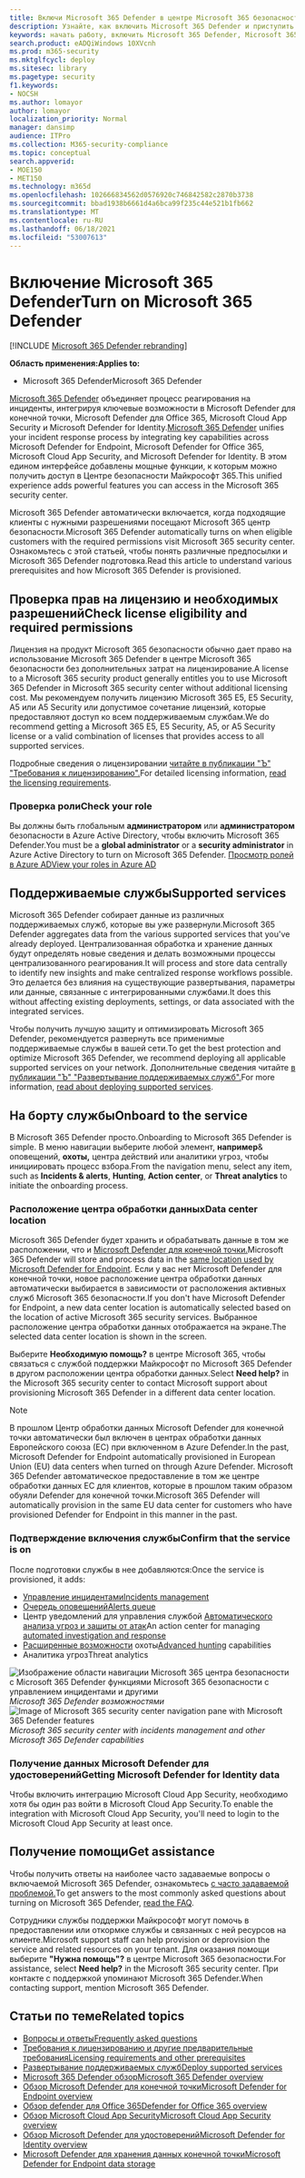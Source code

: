 ```yaml
---
title: Включи Microsoft 365 Defender в центре Microsoft 365 безопасности
description: Узнайте, как включить Microsoft 365 Defender и приступить к интеграции инцидентов и ответных действий в области безопасности.
keywords: начать работу, включить Microsoft 365 Defender, Microsoft 365 Defender, M365, безопасность, расположение данных, необходимые разрешения, право на лицензию, страницу параметров
search.product: eADQiWindows 10XVcnh
ms.prod: m365-security
ms.mktglfcycl: deploy
ms.sitesec: library
ms.pagetype: security
f1.keywords:
- NOCSH
ms.author: lomayor
author: lomayor
localization_priority: Normal
manager: dansimp
audience: ITPro
ms.collection: M365-security-compliance
ms.topic: conceptual
search.appverid:
- MOE150
- MET150
ms.technology: m365d
ms.openlocfilehash: 102666834562d0576920c746842582c2870b3738
ms.sourcegitcommit: bbad1938b6661d4a6bca99f235c44e521b1fb662
ms.translationtype: MT
ms.contentlocale: ru-RU
ms.lasthandoff: 06/18/2021
ms.locfileid: "53007613"
---
```

# <a name="turn-on-microsoft-365-defender"></a><span data-ttu-id="6b7ea-104">Включение Microsoft 365 Defender</span><span class="sxs-lookup"><span data-stu-id="6b7ea-104">Turn on Microsoft 365 Defender</span></span>

[!INCLUDE [Microsoft 365 Defender rebranding](../includes/microsoft-defender.md)]


<span data-ttu-id="6b7ea-105">**Область применения:**</span><span class="sxs-lookup"><span data-stu-id="6b7ea-105">**Applies to:**</span></span>
- <span data-ttu-id="6b7ea-106">Microsoft 365 Defender</span><span class="sxs-lookup"><span data-stu-id="6b7ea-106">Microsoft 365 Defender</span></span>

<span data-ttu-id="6b7ea-107">[Microsoft 365 Defender](microsoft-365-defender.md) объединяет процесс реагирования на инциденты, интегрируя ключевые возможности в Microsoft Defender для конечной точки, Microsoft Defender для Office 365, Microsoft Cloud App Security и Microsoft Defender for Identity.</span><span class="sxs-lookup"><span data-stu-id="6b7ea-107">[Microsoft 365 Defender](microsoft-365-defender.md) unifies your incident response process by integrating key capabilities across Microsoft Defender for Endpoint, Microsoft Defender for Office 365, Microsoft Cloud App Security, and Microsoft Defender for Identity.</span></span> <span data-ttu-id="6b7ea-108">В этом едином интерфейсе добавлены мощные функции, к которым можно получить доступ в Центре безопасности Майкрософт 365.</span><span class="sxs-lookup"><span data-stu-id="6b7ea-108">This unified experience adds powerful features you can access in the Microsoft 365 security center.</span></span>

<span data-ttu-id="6b7ea-109">Microsoft 365 Defender автоматически включается, когда подходящие клиенты с нужными разрешениями посещают Microsoft 365 центр безопасности.</span><span class="sxs-lookup"><span data-stu-id="6b7ea-109">Microsoft 365 Defender automatically turns on when eligible customers with the required permissions visit Microsoft 365 security center.</span></span> <span data-ttu-id="6b7ea-110">Ознакомьтесь с этой статьей, чтобы понять различные предпосылки и Microsoft 365 Defender подготовка.</span><span class="sxs-lookup"><span data-stu-id="6b7ea-110">Read this article to understand various prerequisites and how Microsoft 365 Defender is provisioned.</span></span>

## <a name="check-license-eligibility-and-required-permissions"></a><span data-ttu-id="6b7ea-111">Проверка прав на лицензию и необходимых разрешений</span><span class="sxs-lookup"><span data-stu-id="6b7ea-111">Check license eligibility and required permissions</span></span>

<span data-ttu-id="6b7ea-112">Лицензия на продукт Microsoft 365 безопасности обычно дает право на использование Microsoft 365 Defender в центре Microsoft 365 безопасности без дополнительных затрат на лицензирование.</span><span class="sxs-lookup"><span data-stu-id="6b7ea-112">A license to a Microsoft 365 security product generally entitles you to use Microsoft 365 Defender in Microsoft 365 security center without additional licensing cost.</span></span> <span data-ttu-id="6b7ea-113">Мы рекомендуем получить лицензию Microsoft 365 E5, E5 Security, A5 или A5 Security или допустимое сочетание лицензий, которые предоставляют доступ ко всем поддерживаемым службам.</span><span class="sxs-lookup"><span data-stu-id="6b7ea-113">We do recommend getting a Microsoft 365 E5, E5 Security, A5, or A5 Security license or a valid combination of licenses that provides access to all supported services.</span></span>

<span data-ttu-id="6b7ea-114">Подробные сведения о лицензировании [читайте в публикации "Ъ" "Требования к лицензированию".](prerequisites.md#licensing-requirements)</span><span class="sxs-lookup"><span data-stu-id="6b7ea-114">For detailed licensing information, [read the licensing requirements](prerequisites.md#licensing-requirements).</span></span>

### <a name="check-your-role"></a><span data-ttu-id="6b7ea-115">Проверка роли</span><span class="sxs-lookup"><span data-stu-id="6b7ea-115">Check your role</span></span>

<span data-ttu-id="6b7ea-116">Вы должны быть глобальным **администратором** или **администратором** безопасности в Azure Active Directory, чтобы включить Microsoft 365 Defender.</span><span class="sxs-lookup"><span data-stu-id="6b7ea-116">You must be a **global administrator** or a **security administrator** in Azure Active Directory to turn on Microsoft 365 Defender.</span></span> [<span data-ttu-id="6b7ea-117">Просмотр ролей в Azure AD</span><span class="sxs-lookup"><span data-stu-id="6b7ea-117">View your roles in Azure AD</span></span>](/azure/active-directory/users-groups-roles/directory-manage-roles-portal)

## <a name="supported-services"></a><span data-ttu-id="6b7ea-118">Поддерживаемые службы</span><span class="sxs-lookup"><span data-stu-id="6b7ea-118">Supported services</span></span>

<span data-ttu-id="6b7ea-119">Microsoft 365 Defender собирает данные из различных поддерживаемых служб, которые вы уже развернули.</span><span class="sxs-lookup"><span data-stu-id="6b7ea-119">Microsoft 365 Defender aggregates data from the various supported services that you've already deployed.</span></span> <span data-ttu-id="6b7ea-120">Централизованная обработка и хранение данных будут определять новые сведения и делать возможными процессы централизованного реагирования.</span><span class="sxs-lookup"><span data-stu-id="6b7ea-120">It will process and store data centrally to identify new insights and make centralized response workflows possible.</span></span> <span data-ttu-id="6b7ea-121">Это делается без влияния на существующие развертывания, параметры или данные, связанные с интегрированными службами.</span><span class="sxs-lookup"><span data-stu-id="6b7ea-121">It does this without affecting existing deployments, settings, or data associated with the integrated services.</span></span>

<span data-ttu-id="6b7ea-122">Чтобы получить лучшую защиту и оптимизировать Microsoft 365 Defender, рекомендуется развернуть все применимые поддерживаемые службы в вашей сети.</span><span class="sxs-lookup"><span data-stu-id="6b7ea-122">To get the best protection and optimize Microsoft 365 Defender, we recommend deploying all applicable supported services on your network.</span></span> <span data-ttu-id="6b7ea-123">Дополнительные сведения читайте [в публикации "Ъ" "Развертывание поддерживаемых служб".](deploy-supported-services.md)</span><span class="sxs-lookup"><span data-stu-id="6b7ea-123">For more information, [read about deploying supported services](deploy-supported-services.md).</span></span>

## <a name="onboard-to-the-service"></a><span data-ttu-id="6b7ea-124">На борту службы</span><span class="sxs-lookup"><span data-stu-id="6b7ea-124">Onboard to the service</span></span>
<span data-ttu-id="6b7ea-125">В Microsoft 365 Defender просто.</span><span class="sxs-lookup"><span data-stu-id="6b7ea-125">Onboarding to Microsoft 365 Defender is simple.</span></span> <span data-ttu-id="6b7ea-126">В меню навигации выберите любой элемент, **например**& оповещений,  **охоты,** центра действий или аналитики угроз, чтобы инициировать процесс взбора.</span><span class="sxs-lookup"><span data-stu-id="6b7ea-126">From the navigation menu, select any item, such as **Incidents & alerts**, **Hunting**, **Action center**, or **Threat analytics** to initiate the onboarding process.</span></span> 

### <a name="data-center-location"></a><span data-ttu-id="6b7ea-127">Расположение центра обработки данных</span><span class="sxs-lookup"><span data-stu-id="6b7ea-127">Data center location</span></span>

<span data-ttu-id="6b7ea-128">Microsoft 365 Defender будет хранить и обрабатывать данные в том же расположении, что и [Microsoft Defender для конечной точки.](/windows/security/threat-protection/microsoft-defender-atp/data-storage-privacy)</span><span class="sxs-lookup"><span data-stu-id="6b7ea-128">Microsoft 365 Defender will store and process data in the [same location used by Microsoft Defender for Endpoint](/windows/security/threat-protection/microsoft-defender-atp/data-storage-privacy).</span></span> <span data-ttu-id="6b7ea-129">Если у вас нет Microsoft Defender для конечной точки, новое расположение центра обработки данных автоматически выбирается в зависимости от расположения активных служб Microsoft 365 безопасности.</span><span class="sxs-lookup"><span data-stu-id="6b7ea-129">If you don't have Microsoft Defender for Endpoint, a new data center location is automatically selected based on the location of active Microsoft 365 security services.</span></span> <span data-ttu-id="6b7ea-130">Выбранное расположение центра обработки данных отображается на экране.</span><span class="sxs-lookup"><span data-stu-id="6b7ea-130">The selected data center location is shown in the screen.</span></span>

<span data-ttu-id="6b7ea-131">Выберите **Необходимую помощь?** в центре Microsoft 365, чтобы связаться с службой поддержки Майкрософт по Microsoft 365 Defender в другом расположении центра обработки данных.</span><span class="sxs-lookup"><span data-stu-id="6b7ea-131">Select **Need help?** in the Microsoft 365 security center to contact Microsoft support about provisioning Microsoft 365 Defender in a different data center location.</span></span>

> [!NOTE]
> <span data-ttu-id="6b7ea-132">В прошлом Центр обработки данных Microsoft Defender для конечной точки автоматически был включен в центрах обработки данных Европейского союза (ЕС) при включенном в Azure Defender.</span><span class="sxs-lookup"><span data-stu-id="6b7ea-132">In the past, Microsoft Defender for Endpoint automatically provisioned in European Union (EU) data centers when turned on through Azure Defender.</span></span> <span data-ttu-id="6b7ea-133">Microsoft 365 Defender автоматическое предоставление в том же центре обработки данных ЕС для клиентов, которые в прошлом таким образом обуяли Defender для конечной точки.</span><span class="sxs-lookup"><span data-stu-id="6b7ea-133">Microsoft 365 Defender will automatically provision in the same EU data center for customers who have provisioned Defender for Endpoint in this manner in the past.</span></span>

### <a name="confirm-that-the-service-is-on"></a><span data-ttu-id="6b7ea-134">Подтверждение включения службы</span><span class="sxs-lookup"><span data-stu-id="6b7ea-134">Confirm that the service is on</span></span>

<span data-ttu-id="6b7ea-135">После подготовки службы в нее добавляются:</span><span class="sxs-lookup"><span data-stu-id="6b7ea-135">Once the service is provisioned, it adds:</span></span>

- [<span data-ttu-id="6b7ea-136">Управление инцидентами</span><span class="sxs-lookup"><span data-stu-id="6b7ea-136">Incidents management</span></span>](incidents-overview.md)
- [<span data-ttu-id="6b7ea-137">Очередь оповещений</span><span class="sxs-lookup"><span data-stu-id="6b7ea-137">Alerts queue</span></span>](investigate-alerts.md)
- <span data-ttu-id="6b7ea-138">Центр уведомлений для управления службой [Автоматического анализа угроз и защиты от атак](m365d-autoir.md)</span><span class="sxs-lookup"><span data-stu-id="6b7ea-138">An action center for managing [automated investigation and response](m365d-autoir.md)</span></span>
- <span data-ttu-id="6b7ea-139">[Расширенные возможности](advanced-hunting-overview.md) охоты</span><span class="sxs-lookup"><span data-stu-id="6b7ea-139">[Advanced hunting](advanced-hunting-overview.md) capabilities</span></span>
- <span data-ttu-id="6b7ea-140">Аналитика угроз</span><span class="sxs-lookup"><span data-stu-id="6b7ea-140">Threat analytics</span></span>

<span data-ttu-id="6b7ea-141">![Изображение области навигации Microsoft 365 центра безопасности с Microsoft 365 Defender функциями Microsoft 365 безопасности с управлением инцидентами и другими ](../../media/overview-incident.png)
 *Microsoft 365 Defender возможностями*</span><span class="sxs-lookup"><span data-stu-id="6b7ea-141">![Image of Microsoft 365 security center navigation pane with Microsoft 365 Defender features](../../media/overview-incident.png)
*Microsoft 365 security center with incidents management and other Microsoft 365 Defender capabilities*</span></span>

### <a name="getting-microsoft-defender-for-identity-data"></a><span data-ttu-id="6b7ea-142">Получение данных Microsoft Defender для удостоверений</span><span class="sxs-lookup"><span data-stu-id="6b7ea-142">Getting Microsoft Defender for Identity data</span></span> 
<span data-ttu-id="6b7ea-143">Чтобы включить интеграцию Microsoft Cloud App Security, необходимо хотя бы один раз войти в Microsoft Cloud App Security.</span><span class="sxs-lookup"><span data-stu-id="6b7ea-143">To enable the integration with Microsoft Cloud App Security, you'll need to login to the Microsoft Cloud App Security at least once.</span></span>

## <a name="get-assistance"></a><span data-ttu-id="6b7ea-144">Получение помощи</span><span class="sxs-lookup"><span data-stu-id="6b7ea-144">Get assistance</span></span>

<span data-ttu-id="6b7ea-145">Чтобы получить ответы на наиболее часто задаваемые вопросы о включаемой Microsoft 365 Defender, ознакомьтесь [с часто задаваемой проблемой.](m365d-enable-faq.md)</span><span class="sxs-lookup"><span data-stu-id="6b7ea-145">To get answers to the most commonly asked questions about turning on Microsoft 365 Defender, [read the FAQ](m365d-enable-faq.md).</span></span>

<span data-ttu-id="6b7ea-146">Сотрудники службы поддержки Майкрософт могут помочь в предоставлении или откормке службы и связанных с ней ресурсов на клиенте.</span><span class="sxs-lookup"><span data-stu-id="6b7ea-146">Microsoft support staff can help provision or deprovision the service and related resources on your tenant.</span></span> <span data-ttu-id="6b7ea-147">Для оказания помощи выберите **"Нужна помощь"?** в центре Microsoft 365 безопасности.</span><span class="sxs-lookup"><span data-stu-id="6b7ea-147">For assistance, select **Need help?** in the Microsoft 365 security center.</span></span> <span data-ttu-id="6b7ea-148">При контакте с поддержкой упоминают Microsoft 365 Defender.</span><span class="sxs-lookup"><span data-stu-id="6b7ea-148">When contacting support, mention Microsoft 365 Defender.</span></span>

## <a name="related-topics"></a><span data-ttu-id="6b7ea-149">Статьи по теме</span><span class="sxs-lookup"><span data-stu-id="6b7ea-149">Related topics</span></span>

- [<span data-ttu-id="6b7ea-150">Вопросы и ответы</span><span class="sxs-lookup"><span data-stu-id="6b7ea-150">Frequently asked questions</span></span>](m365d-enable-faq.md)
- [<span data-ttu-id="6b7ea-151">Требования к лицензированию и другие предварительные требования</span><span class="sxs-lookup"><span data-stu-id="6b7ea-151">Licensing requirements and other prerequisites</span></span>](prerequisites.md)
- [<span data-ttu-id="6b7ea-152">Развертывание поддерживаемых служб</span><span class="sxs-lookup"><span data-stu-id="6b7ea-152">Deploy supported services</span></span>](deploy-supported-services.md)
- [<span data-ttu-id="6b7ea-153">Microsoft 365 Defender обзор</span><span class="sxs-lookup"><span data-stu-id="6b7ea-153">Microsoft 365 Defender overview</span></span>](microsoft-365-defender.md)
- [<span data-ttu-id="6b7ea-154">Обзор Microsoft Defender для конечной точки</span><span class="sxs-lookup"><span data-stu-id="6b7ea-154">Microsoft Defender for Endpoint overview</span></span>](../defender-endpoint/microsoft-defender-endpoint.md)
- [<span data-ttu-id="6b7ea-155">Обзор defender для Office 365</span><span class="sxs-lookup"><span data-stu-id="6b7ea-155">Defender for Office 365 overview</span></span>](../office-365-security/defender-for-office-365.md)
- [<span data-ttu-id="6b7ea-156">Обзор Microsoft Cloud App Security</span><span class="sxs-lookup"><span data-stu-id="6b7ea-156">Microsoft Cloud App Security overview</span></span>](/cloud-app-security/what-is-cloud-app-security)
- [<span data-ttu-id="6b7ea-157">Обзор Microsoft Defender для удостоверений</span><span class="sxs-lookup"><span data-stu-id="6b7ea-157">Microsoft Defender for Identity overview</span></span>](/azure-advanced-threat-protection/what-is-atp)
- [<span data-ttu-id="6b7ea-158">Microsoft Defender для хранения данных конечной точки</span><span class="sxs-lookup"><span data-stu-id="6b7ea-158">Microsoft Defender for Endpoint data storage</span></span>](../defender-endpoint/data-storage-privacy.md)
